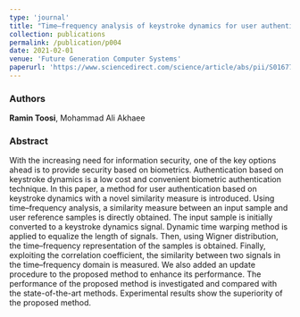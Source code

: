 ```yaml
---
type: 'journal'
title: "Time–frequency analysis of keystroke dynamics for user authentication"
collection: publications
permalink: /publication/p004
date: 2021-02-01
venue: 'Future Generation Computer Systems'
paperurl: 'https://www.sciencedirect.com/science/article/abs/pii/S0167739X19319247'
---
```


<h3> Authors </h3>
<b>Ramin Toosi</b>, Mohammad Ali Akhaee

<h3> Abstract </h3>
With the increasing need for information security, one of the key options ahead is to provide security based on biometrics. Authentication based on keystroke dynamics is a low cost and convenient biometric authentication technique. In this paper, a method for user authentication based on keystroke dynamics with a novel similarity measure is introduced. Using time–frequency analysis, a similarity measure between an input sample and user reference samples is directly obtained. The input sample is initially converted to a keystroke dynamics signal. Dynamic time warping method is applied to equalize the length of signals. Then, using Wigner distribution, the time–frequency representation of the samples is obtained. Finally, exploiting the correlation coefficient, the similarity between two signals in the time–frequency domain is measured. We also added an update procedure to the proposed method to enhance its performance. The performance of the proposed method is investigated and compared with the state-of-the-art methods. Experimental results show the superiority of the proposed method.